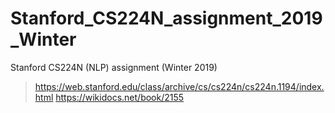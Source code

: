 # Stanford_CS224N_assignment_2019_Winter
Stanford CS224N (NLP) assignment (Winter 2019)
> https://web.stanford.edu/class/archive/cs/cs224n/cs224n.1194/index.html
> https://wikidocs.net/book/2155
